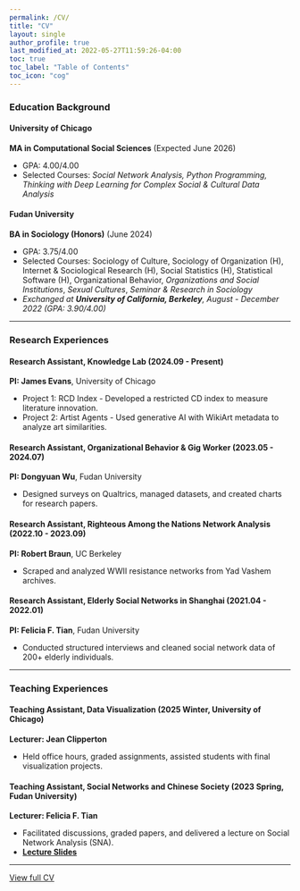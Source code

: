 ```yaml
---
permalink: /CV/
title: "CV"
layout: single
author_profile: true
last_modified_at: 2022-05-27T11:59:26-04:00
toc: true
toc_label: "Table of Contents"
toc_icon: "cog"
---
```


### Education Background

#### University of Chicago
**MA in Computational Social Sciences** (Expected June 2026)  
- GPA: 4.00/4.00  
- Selected Courses: *Social Network Analysis, Python Programming, Thinking with Deep Learning for Complex Social & Cultural Data Analysis*

#### Fudan University
**BA in Sociology (Honors)** (June 2024)
- GPA: 3.75/4.00  
- Selected Courses: Sociology of Culture, Sociology of Organization (H), Internet & Sociological Research (H), Social Statistics (H), Statistical Software (H), Organizational Behavior, *Organizations and Social Institutions*, *Sexual Cultures*, *Seminar & Research in Sociology*
- *Exchanged at **University of California, Berkeley**, August - December 2022 (GPA: 3.90/4.00)*  

---

### Research Experiences

#### Research Assistant, Knowledge Lab (2024.09 - Present)  
**PI: James Evans**, University of Chicago  
- Project 1: RCD Index - Developed a restricted CD index to measure literature innovation.  
- Project 2: Artist Agents - Used generative AI with WikiArt metadata to analyze art similarities.  

#### Research Assistant, Organizational Behavior & Gig Worker (2023.05 - 2024.07)  
**PI: Dongyuan Wu**, Fudan University  
- Designed surveys on Qualtrics, managed datasets, and created charts for research papers.  

#### Research Assistant, Righteous Among the Nations Network Analysis (2022.10 - 2023.09)  
**PI: Robert Braun**, UC Berkeley  
- Scraped and analyzed WWII resistance networks from Yad Vashem archives.  

#### Research Assistant, Elderly Social Networks in Shanghai (2021.04 - 2022.01)  
**PI: Felicia F. Tian**, Fudan University  
- Conducted structured interviews and cleaned social network data of 200+ elderly individuals.  

---

### Teaching Experiences

#### Teaching Assistant, Data Visualization (2025 Winter, University of Chicago)  
**Lecturer: Jean Clipperton**  
- Held office hours, graded assignments, assisted students with final visualization projects.  

#### Teaching Assistant, Social Networks and Chinese Society (2023 Spring, Fudan University)  
**Lecturer: Felicia F. Tian**  
- Facilitated discussions, graded papers, and delivered a lecture on Social Network Analysis (SNA).  
- **[Lecture Slides](https://drive.google.com/file/d/1RSJoDdz0UYaf3IG277U7pF_Izf9kyFZK/view)**  

---
[View full CV](http://yangyuwang.netlify.app/assets/CV_Yangyu.pdf)

